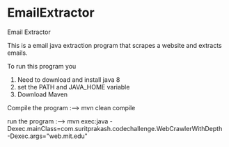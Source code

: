 # EmailExtractor
Email Extractor

This is a email java extraction program that scrapes a website and extracts emails.

To run this program you 
1. Need to download and install java 8
2. set the PATH and JAVA_HOME variable
3. Download Maven

Compile the program :--> mvn clean compile

run the program :-->  mvn exec:java -Dexec.mainClass=com.suritprakash.codechallenge.WebCrawlerWithDepth -Dexec.args="web.mit.edu"
